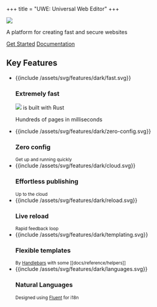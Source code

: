 +++
title = "UWE: Universal Web Editor"
+++

<div class="home-banner">
  <img src="{{link "/assets/svg/home-stacked.svg"}}" />
  <p class="strapline">
    A platform for creating fast and secure websites
  </p>
  <nav>
    <a class="button x-large primary" href="{{link "/docs/tutorials/getting-started/"}}">Get Started</a>
    <a class="button x-large" href="{{link "/docs/"}}">Documentation</a>
  </nav>
  <h2>Key Features</h2>
</div>

<ul class="features">
  <li>
    <div>{{include /assets/svg/features/dark/fast.svg}}<h3>Extremely fast</h3></div>
    <p class="detail text-x-large"><img src="{{link "/assets/svg/small-mark.svg"}}" /> is built with Rust</p>
    <p>Hundreds of pages in milliseconds</p>
  </li>
  <li>
    <div>{{include /assets/svg/features/dark/zero-config.svg}} <h3>Zero config</h3></div>
    <small>Get up and running quickly</small>
  </li>
  <li>
    <div>{{include /assets/svg/features/dark/cloud.svg}}<h3>Effortless publishing</h3></div>
    <small>Up to the cloud</small>
  </li>
  <li>
    <div>{{include /assets/svg/features/dark/reload.svg}}<h3>Live reload</h3></div>
    <small>Rapid feedback loop</small>
  </li>
  <li>
    <div>{{include /assets/svg/features/dark/templating.svg}}<h3>Flexible templates</h3></div>
    <small>By <a href="https://handlebarsjs.com/">Handlebars</a> with some [[docs/reference/helpers]]</small>
  </li>
  <li>
    <div>{{include /assets/svg/features/dark/languages.svg}}<h3>Natural Languages</h3></div>
    <small>Designed using <a href="https://www.projectfluent.org/">Fluent</a> for i18n</small>
  </li>
</ul>

[handlebars]: https://github.com/sunng87/handlebars-rust
